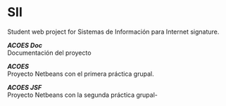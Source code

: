 # SII
Student web project for Sistemas de Información para Internet signature.
  
***ACOES Doc***  
  Documentación del proyecto  
    
***ACOES***   
  Proyecto Netbeans con el primera práctica grupal.  
      
***ACOES JSF***  
  Proyecto Netbeans con la segunda práctica grupal-  
